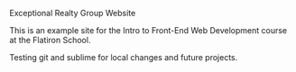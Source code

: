 Exceptional Realty Group Website

This is an example site for the Intro to Front-End Web Development course at the Flatiron School.

Testing git and sublime for local changes and future projects.
